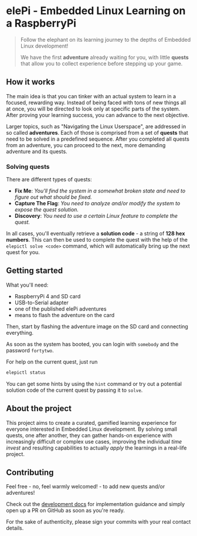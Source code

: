 # elePi - Embedded Linux Learning on a RaspberryPi

> Follow the elephant on its learning journey to the depths of Embedded Linux development!
> 
> We have the first **adventure** already waiting for you, with little **quests** that allow you to
> collect experience before stepping up your game.


## How it works

The main idea is that you can tinker with an actual system to learn in a focused, rewarding way.
Instead of being faced with tons of new things all at once, you will be directed to look only at
specific parts of the system. After proving your learning success, you can advance to the next
objective.

Larger topics, such as "Navigating the Linux Userspace", are addressed in so called **adventures**.
Each of those is comprised from a set of **quests** that need to be solved in a predefined sequence.
After you completed all quests from an adventure, you can proceed to the next, more demanding adventure
and its quests.

### Solving quests

There are different types of quests:

- **Fix Me**:
  _You'll find the system in a somewhat broken state and need to figure out what should be fixed._
- **Capture The Flag**:
  _You need to analyze and/or modify the system to expose the quest solution._
- **Discovery**:
  _You need to use a certain Linux feature to complete the quest._

In all cases, you'll eventually retrieve a **solution code** - a string of **128 hex numbers**.
This can then be used to complete the quest with the help of the `elepictl solve <code>` command,
which will automatically bring up the next quest for you.


## Getting started

What you'll need:

- RaspberryPi 4 and SD card
- USB-to-Serial adapter
- one of the published elePi adventures
- means to flash the adventure on the card

Then, start by flashing the adventure image on the SD card and connecting everything.

As soon as the system has booted, you can login with `somebody` and the password `fortytwo`.

For help on the current quest, just run
```bash
elepictl status
```
You can get some hints by using the `hint` command or try out a potential solution code of the current
quest by passing it to `solve`.


## About the project

This project aims to create a curated, gamified learning experience for everyone interested
in Embedded Linux development. By solving small quests, one after another, they can gather
hands-on experience with increasingly difficult or complex use cases, improving the individual
_time invest_ and resulting capabilities to actually _apply_ the learnings in a real-life project.


## Contributing

Feel free - no, feel warmly welcomed! - to add new quests and/or adventures!

Check out the [development docs](./doc/development.md) for implementation guidance and simply
open up a PR on GitHub as soon as you're ready.

For the sake of authenticity, please sign your commits with your real contact details.
